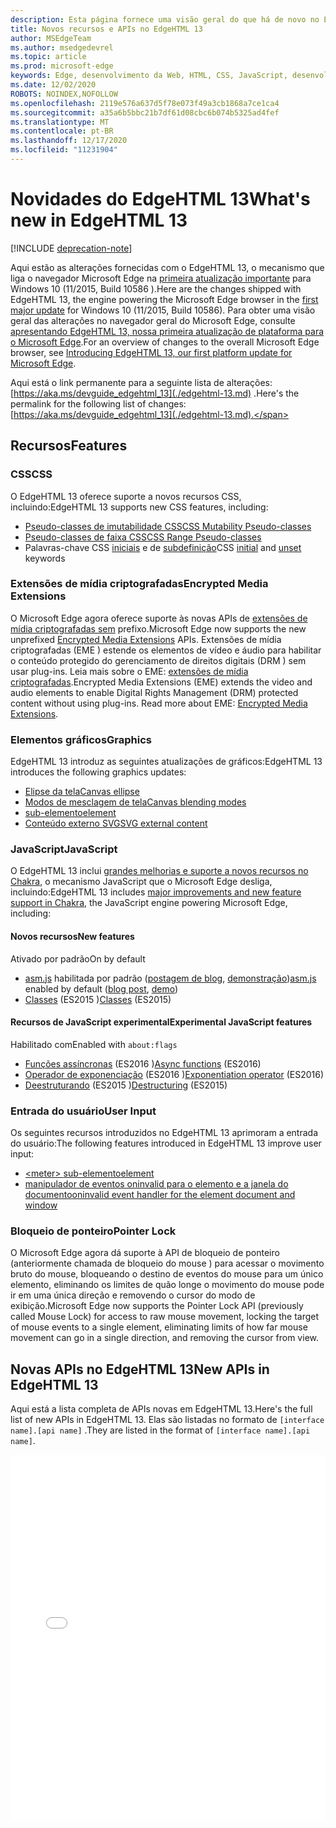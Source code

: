 ```yaml
---
description: Esta página fornece uma visão geral do que há de novo no EdgeHTML 13.
title: Novos recursos e APIs no EdgeHTML 13
author: MSEdgeTeam
ms.author: msedgedevrel
ms.topic: article
ms.prod: microsoft-edge
keywords: Edge, desenvolvimento da Web, HTML, CSS, JavaScript, desenvolvedor
ms.date: 12/02/2020
ROBOTS: NOINDEX,NOFOLLOW
ms.openlocfilehash: 2119e576a637d5f78e073f49a3cb1868a7ce1ca4
ms.sourcegitcommit: a35a6b5bbc21b7df61d08cbc6b074b5325ad4fef
ms.translationtype: MT
ms.contentlocale: pt-BR
ms.lasthandoff: 12/17/2020
ms.locfileid: "11231904"
---
```

# <span data-ttu-id="bcaee-104">Novidades do EdgeHTML 13</span><span class="sxs-lookup"><span data-stu-id="bcaee-104">What's new in EdgeHTML 13</span></span>  

[!INCLUDE [deprecation-note](../../includes/legacy-edge-note.md)]  

<span data-ttu-id="bcaee-105">Aqui estão as alterações fornecidas com o EdgeHTML 13, o mecanismo que liga o navegador Microsoft Edge na [primeira atualização importante](https://blogs.windows.com/windowsexperience/2015/11/12) para Windows 10 \(11/2015, Build 10586 \).</span><span class="sxs-lookup"><span data-stu-id="bcaee-105">Here are the changes shipped with EdgeHTML 13, the engine powering the Microsoft Edge browser in the [first major update](https://blogs.windows.com/windowsexperience/2015/11/12) for Windows 10 \(11/2015, Build 10586\).</span></span>  <span data-ttu-id="bcaee-106">Para obter uma visão geral das alterações no navegador geral do Microsoft Edge, consulte [apresentando EdgeHTML 13, nossa primeira atualização de plataforma para o Microsoft Edge](https://blogs.windows.com/msedgedev/2015/11/16).</span><span class="sxs-lookup"><span data-stu-id="bcaee-106">For an overview of changes to the overall Microsoft Edge browser, see [Introducing EdgeHTML 13, our first platform update for Microsoft Edge](https://blogs.windows.com/msedgedev/2015/11/16).</span></span>  

<span data-ttu-id="bcaee-107">Aqui está o link permanente para a seguinte lista de alterações:  [https://aka.ms/devguide_edgehtml_13](./edgehtml-13.md) .</span><span class="sxs-lookup"><span data-stu-id="bcaee-107">Here's the permalink for the following list of changes:  [https://aka.ms/devguide_edgehtml_13](./edgehtml-13.md).</span></span>  

## <span data-ttu-id="bcaee-108">Recursos</span><span class="sxs-lookup"><span data-stu-id="bcaee-108">Features</span></span>  

### <span data-ttu-id="bcaee-109">CSS</span><span class="sxs-lookup"><span data-stu-id="bcaee-109">CSS</span></span>  

<span data-ttu-id="bcaee-110">O EdgeHTML 13 oferece suporte a novos recursos CSS, incluindo:</span><span class="sxs-lookup"><span data-stu-id="bcaee-110">EdgeHTML 13 supports new CSS features, including:</span></span>  

*   [<span data-ttu-id="bcaee-111">Pseudo-classes de imutabilidade CSS</span><span class="sxs-lookup"><span data-stu-id="bcaee-111">CSS Mutability Pseudo-classes</span></span>](https://developer.microsoft.com/microsoft-edge/platform/status/cssmutabilitypseudoclasses)  
*   [<span data-ttu-id="bcaee-112">Pseudo-classes de faixa CSS</span><span class="sxs-lookup"><span data-stu-id="bcaee-112">CSS Range Pseudo-classes</span></span>](https://developer.microsoft.com/microsoft-edge/platform/status/cssrangepseudoclasses)  
*   <span data-ttu-id="bcaee-113">Palavras-chave CSS [iniciais](https://developer.microsoft.com/microsoft-edge/platform/status/cssinitialvalue) e de [subdefinição](https://developer.microsoft.com/microsoft-edge/platform/status/cssunsetvalue)</span><span class="sxs-lookup"><span data-stu-id="bcaee-113">CSS [initial](https://developer.microsoft.com/microsoft-edge/platform/status/cssinitialvalue) and [unset](https://developer.microsoft.com/microsoft-edge/platform/status/cssunsetvalue) keywords</span></span>  

### <span data-ttu-id="bcaee-114">Extensões de mídia criptografadas</span><span class="sxs-lookup"><span data-stu-id="bcaee-114">Encrypted Media Extensions</span></span>  

<span data-ttu-id="bcaee-115">O Microsoft Edge agora oferece suporte às novas APIs de [extensões de mídia criptografadas sem](https://w3.org/TR/encrypted-media) prefixo.</span><span class="sxs-lookup"><span data-stu-id="bcaee-115">Microsoft Edge now supports the new unprefixed [Encrypted Media Extensions](https://w3.org/TR/encrypted-media) APIs.</span></span>  <span data-ttu-id="bcaee-116">Extensões de mídia criptografadas \(EME \) estende os elementos de vídeo e áudio para habilitar o conteúdo protegido do gerenciamento de direitos digitais \(DRM \) sem usar plug-ins.  Leia mais sobre o EME:  [extensões de mídia criptografadas](https://developer.mozilla.org/docs/Web/API/Encrypted_Media_Extensions_API).</span><span class="sxs-lookup"><span data-stu-id="bcaee-116">Encrypted Media Extensions \(EME\) extends the video and audio elements to enable Digital Rights Management \(DRM\) protected content without using plug-ins.  Read more about EME:  [Encrypted Media Extensions](https://developer.mozilla.org/docs/Web/API/Encrypted_Media_Extensions_API).</span></span>  

### <span data-ttu-id="bcaee-117">Elementos gráficos</span><span class="sxs-lookup"><span data-stu-id="bcaee-117">Graphics</span></span>  

<span data-ttu-id="bcaee-118">EdgeHTML 13 introduz as seguintes atualizações de gráficos:</span><span class="sxs-lookup"><span data-stu-id="bcaee-118">EdgeHTML 13 introduces the following graphics updates:</span></span>  

*   [<span data-ttu-id="bcaee-119">Elipse da tela</span><span class="sxs-lookup"><span data-stu-id="bcaee-119">Canvas ellipse</span></span>](https://developer.microsoft.com/microsoft-edge/platform/status/canvas2dellipse)  
*   [<span data-ttu-id="bcaee-120">Modos de mesclagem de tela</span><span class="sxs-lookup"><span data-stu-id="bcaee-120">Canvas blending modes</span></span>](https://developer.microsoft.com/microsoft-edge/platform/status/compositingandblendingincanvas2d)  
*   [<picture> <span data-ttu-id="bcaee-121">sub-elemento</span><span class="sxs-lookup"><span data-stu-id="bcaee-121">element</span></span>](https://developer.microsoft.com/microsoft-edge/platform/status/pictureelement)  
*   [<span data-ttu-id="bcaee-122">Conteúdo externo SVG</span><span class="sxs-lookup"><span data-stu-id="bcaee-122">SVG external content</span></span>](https://developer.microsoft.com/microsoft-edge/platform/status/svgexternalcontent)  

### <span data-ttu-id="bcaee-123">JavaScript</span><span class="sxs-lookup"><span data-stu-id="bcaee-123">JavaScript</span></span>  

<span data-ttu-id="bcaee-124">O EdgeHTML 13 inclui [grandes melhorias e suporte a novos recursos no Chakra](https://blogs.windows.com/msedgedev/2015/09/30), o mecanismo JavaScript que o Microsoft Edge desliga, incluindo:</span><span class="sxs-lookup"><span data-stu-id="bcaee-124">EdgeHTML 13 includes [major improvements and new feature support in Chakra](https://blogs.windows.com/msedgedev/2015/09/30), the JavaScript engine powering Microsoft Edge, including:</span></span>  

#### <span data-ttu-id="bcaee-125">Novos recursos</span><span class="sxs-lookup"><span data-stu-id="bcaee-125">New features</span></span>  

<span data-ttu-id="bcaee-126">Ativado por padrão</span><span class="sxs-lookup"><span data-stu-id="bcaee-126">On by default</span></span>  

*   <span data-ttu-id="bcaee-127">[asm.js](https://developer.microsoft.com/microsoft-edge/platform/status/asmjs/?q=asm.js) habilitada por padrão \([postagem de blog](https://blogs.windows.com/msedgedev/2015/11/10), [demonstração](https://dev.windows.com/microsoft-edge/testdrive/demos/chess)\)</span><span class="sxs-lookup"><span data-stu-id="bcaee-127">[asm.js](https://developer.microsoft.com/microsoft-edge/platform/status/asmjs/?q=asm.js) enabled by default \([blog post](https://blogs.windows.com/msedgedev/2015/11/10), [demo](https://dev.windows.com/microsoft-edge/testdrive/demos/chess)\)</span></span>  
*   <span data-ttu-id="bcaee-128">[Classes](https://developer.microsoft.com/microsoft-edge/platform/status/asmjs/?q=classes) \(ES2015 \)</span><span class="sxs-lookup"><span data-stu-id="bcaee-128">[Classes](https://developer.microsoft.com/microsoft-edge/platform/status/asmjs/?q=classes) \(ES2015\)</span></span>  

#### <span data-ttu-id="bcaee-129">Recursos de JavaScript experimental</span><span class="sxs-lookup"><span data-stu-id="bcaee-129">Experimental JavaScript features</span></span>  

<span data-ttu-id="bcaee-130">Habilitado com</span><span class="sxs-lookup"><span data-stu-id="bcaee-130">Enabled with</span></span> `about:flags`  

*   <span data-ttu-id="bcaee-131">[Funções assíncronas](https://developer.microsoft.com/microsoft-edge/platform/status/asyncfunctions/?q=async%20functions) \(ES2016 \)</span><span class="sxs-lookup"><span data-stu-id="bcaee-131">[Async functions](https://developer.microsoft.com/microsoft-edge/platform/status/asyncfunctions/?q=async%20functions) \(ES2016\)</span></span>  
*   <span data-ttu-id="bcaee-132">[Operador de exponenciação](https://developer.microsoft.com/microsoft-edge/platform/status/exponentiationoperatores2016/?q=exponentiation%20operator) \(ES2016 \)</span><span class="sxs-lookup"><span data-stu-id="bcaee-132">[Exponentiation operator](https://developer.microsoft.com/microsoft-edge/platform/status/exponentiationoperatores2016/?q=exponentiation%20operator) \(ES2016\)</span></span>  
*   <span data-ttu-id="bcaee-133">[Deestruturando](https://developer.microsoft.com/microsoft-edge/platform/status/destructuringES2015/?q=destructuring) \(ES2015 \)</span><span class="sxs-lookup"><span data-stu-id="bcaee-133">[Destructuring](https://developer.microsoft.com/microsoft-edge/platform/status/destructuringES2015/?q=destructuring) \(ES2015\)</span></span>  

### <span data-ttu-id="bcaee-134">Entrada do usuário</span><span class="sxs-lookup"><span data-stu-id="bcaee-134">User Input</span></span>  

<span data-ttu-id="bcaee-135">Os seguintes recursos introduzidos no EdgeHTML 13 aprimoram a entrada do usuário:</span><span class="sxs-lookup"><span data-stu-id="bcaee-135">The following features introduced in EdgeHTML 13 improve user input:</span></span>  

*   [\<meter\> <span data-ttu-id="bcaee-136">sub-elemento</span><span class="sxs-lookup"><span data-stu-id="bcaee-136">element</span></span>](https://developer.microsoft.com/microsoft-edge/platform/status/meterelement)  
*   [<span data-ttu-id="bcaee-137">manipulador de eventos oninvalid para o elemento e a janela do documento</span><span class="sxs-lookup"><span data-stu-id="bcaee-137">oninvalid event handler for the element document and window</span></span>](https://developer.microsoft.com/microsoft-edge/platform/status/oninvalideventhandler)  

### <span data-ttu-id="bcaee-138">Bloqueio de ponteiro</span><span class="sxs-lookup"><span data-stu-id="bcaee-138">Pointer Lock</span></span>  

<span data-ttu-id="bcaee-139">O Microsoft Edge agora dá suporte à API de bloqueio de ponteiro \(anteriormente chamada de bloqueio do mouse \) para acessar o movimento bruto do mouse, bloqueando o destino de eventos do mouse para um único elemento, eliminando os limites de quão longe o movimento do mouse pode ir em uma única direção e removendo o cursor do modo de exibição.</span><span class="sxs-lookup"><span data-stu-id="bcaee-139">Microsoft Edge now supports the Pointer Lock API \(previously called Mouse Lock\) for access to raw mouse movement, locking the target of mouse events to a single element, eliminating limits of how far mouse movement can go in a single direction, and removing the cursor from view.</span></span>  

## <span data-ttu-id="bcaee-140">Novas APIs no EdgeHTML 13</span><span class="sxs-lookup"><span data-stu-id="bcaee-140">New APIs in EdgeHTML 13</span></span>  

<span data-ttu-id="bcaee-141">Aqui está a lista completa de APIs novas em EdgeHTML 13.</span><span class="sxs-lookup"><span data-stu-id="bcaee-141">Here's the full list of new APIs in EdgeHTML 13.</span></span>  <span data-ttu-id="bcaee-142">Elas são listadas no formato de `[interface name].[api name]` .</span><span class="sxs-lookup"><span data-stu-id="bcaee-142">They are listed in the format of `[interface name].[api name]`.</span></span>  

<iframe height='584' scrolling='no' title='<span data-ttu-id="bcaee-143">Novas APIs no EdgeHTML 13</span><span class="sxs-lookup"><span data-stu-id="bcaee-143">New APIs in EdgeHTML 13</span></span>' src='//codepen.io/MicrosoftEdgeDocumentation/embed/vmzxEY/?height=584&theme-id=23761&default-tab=result&embed-version=2' frameborder='no' allowtransparency='true' allowfullscreen='true' style='width:  100%;'><span data-ttu-id="bcaee-144">Veja a caneta <a href='https://codepen.io/MicrosoftEdgeDocumentation/pen/vmzxEY/'> New APIs no EdgeHTML 13 </a> ao Microsoft Edge Docs ( <a href='http://codepen.io/MicrosoftEdgeDocumentation'> @MicrosoftEdgeDocumentation </a> ) em <a href='http://codepen.io'> CodePen </a> .</span><span class="sxs-lookup"><span data-stu-id="bcaee-144">See the Pen <a href='https://codepen.io/MicrosoftEdgeDocumentation/pen/vmzxEY/'>New APIs in EdgeHTML 13</a> by Microsoft Edge Docs (<a href='http://codepen.io/MicrosoftEdgeDocumentation'>@MicrosoftEdgeDocumentation</a>) on <a href='http://codepen.io'>CodePen</a>.</span></span></iframe>  
